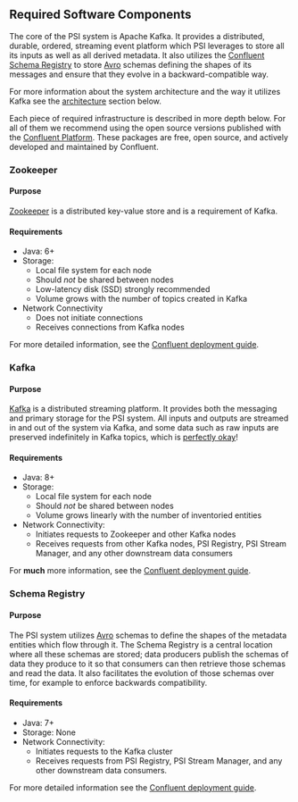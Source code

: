 ## Required Software Components

The core of the PSI system is Apache Kafka. It provides a distributed, durable, ordered, streaming event platform
which PSI leverages to store all its inputs as well as all derived metadata. It also utilizes the
[Confluent Schema Registry](https://docs.confluent.io/current/schema-registry/docs/index.html) to store
[Avro](https://avro.apache.org/docs/current/) schemas defining the shapes of its messages and ensure that they evolve
in a backward-compatible way.

For more information about the system architecture and the way it utilizes Kafka see the
[architecture](#architectural-background) section below.

Each piece of required infrastructure is described in more depth below. For all of them we recommend using the
open source versions published with the [Confluent Platform](https://docs.confluent.io/current/platform.html#what-is-included-in-cp).
These packages are free, open source, and actively developed and maintained by Confluent.

### Zookeeper

#### Purpose

[Zookeeper](http://zookeeper.apache.org/) is a distributed key-value store and is a requirement of Kafka.

#### Requirements

- Java: 6+
- Storage:
    - Local file system for each node
    - Should *not* be shared between nodes
    - Low-latency disk (SSD) strongly recommended
    - Volume grows with the number of topics created in Kafka
- Network Connectivity
    - Does not initiate connections
    - Receives connections from Kafka nodes

For more detailed information, see the [Confluent deployment guide](https://docs.confluent.io/current/zookeeper/deployment.html).

### Kafka

#### Purpose

[Kafka](https://kafka.apache.org/) is a distributed streaming platform. It provides both the messaging and primary storage
for the PSI system. All inputs and outputs are streamed in and out of the system via Kafka, and some data such as raw
inputs are preserved indefinitely in Kafka topics, which is [perfectly okay](https://www.confluent.io/blog/okay-store-data-apache-kafka/)!

#### Requirements

- Java: 8+
- Storage:
    - Local file system for each node
    - Should *not* be shared between nodes
    - Volume grows linearly with the number of inventoried entities
- Network Connectivity:
    - Initiates requests to Zookeeper and other Kafka nodes
    - Receives requests from other Kafka nodes, PSI Registry, PSI Stream Manager, and any other downstream data consumers

For **much** more information, see the [Confluent deployment guide](https://docs.confluent.io/current/kafka/deployment.html).


### Schema Registry

#### Purpose

The PSI system utilizes [Avro](https://avro.apache.org/docs/current/) schemas to define the shapes of the metadata
entities which flow through it. The Schema Registry is a central location where all these schemas are stored; data
producers publish the schemas of data they produce to it so that consumers can then retrieve those schemas and read
the data. It also facilitates the evolution of those schemas over time, for example to enforce backwards compatibility.

#### Requirements

- Java: 7+
- Storage: None
- Network Connectivity:
    - Initiates requests to the Kafka cluster
    - Receives requests from PSI Registry, PSI Stream Manager, and any other downstream data consumers.

For more detailed information see the [Confluent deployment guide](https://docs.confluent.io/current/schema-registry/docs/deployment.html).

